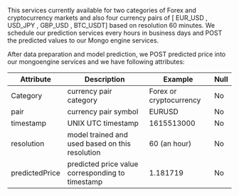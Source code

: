 This services currently available for two categories of Forex and cryptocurrency markets and also four currency pairs of [ EUR_USD , USD_JPY , GBP_USD , BTC_USDT] based on resolution 60 minutes.
We schedule our prediction services every hours in business days and POST the predicted values to our Mongo engine services.

After data preparation and model prediction, we POST predicted price into our mongoengine services and we have following attributes:

| Attribute | Description | Example | Null |
|-----------|-------------|--------|--------|
|   Category      | currency pair category     |Forex or cryptocurrency |No|
|   pair   | currency pair symbol |  EURUSD  |No|
|   timestamp   | UNIX UTC timestamp |  1615513000  |No|
|   resolution   | model trained and used based on this resolution |  60 (an hour) |No|
|   predictedPrice   | predicted price value corresponding to timestamp | 1.181719  |No|
